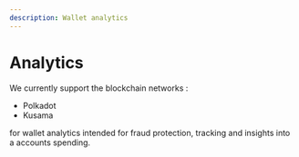 ```yaml
---
description: Wallet analytics
---
```


# Analytics

We currently support the blockchain networks :

* Polkadot
* Kusama

for wallet analytics intended for fraud protection, tracking and insights into a accounts spending.
